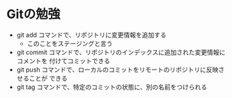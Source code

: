 # Gitの勉強
- git add コマンドで、リポジトリに変更情報を追加する
    - このことをステージングと言う
- git commit コマンドで、リポジトリのインデックスに追加された変更情報にコメントを
付けてコミットできる
- git push コマンドで、ローカルのコミットをリモートのリポジトリに反映させることが
できる
- git tag コマンドで、特定のコミットの状態に、別の名前をつけられる
